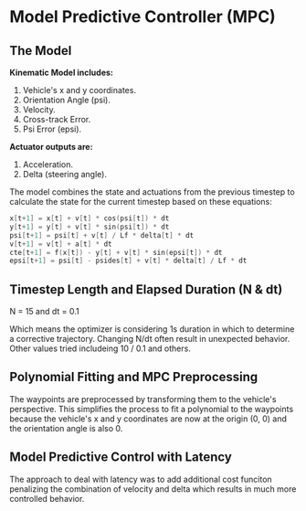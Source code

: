 # Model Predictive Controller (MPC)

## The Model
**Kinematic Model includes:**
1. Vehicle's x and y coordinates.
2. Orientation Angle (psi).
3. Velocity.
4. Cross-track Error.
5. Psi Error (epsi). 

**Actuator outputs are:**
1. Acceleration.
2. Delta (steering angle). 

The model combines the state and actuations from the previous timestep to calculate the state for the current timestep based on these equations:

```C++
x[t+1] = x[t] + v[t] * cos(psi[t]) * dt
y[t+1] = y[t] + v[t] * sin(psi[t]) * dt
psi[t+1] = psi[t] + v[t] / Lf * delta[t] * dt
v[t+1] = v[t] + a[t] * dt
cte[t+1] = f(x[t]) - y[t] + v[t] * sin(epsi[t]) * dt
epsi[t+1] = psi[t] - psides[t] + v[t] * delta[t] / Lf * dt
```

## Timestep Length and Elapsed Duration (N & dt)
N = 15 and dt = 0.1

Which means the optimizer is considering 1s duration in which to determine a corrective trajectory. Changing N/dt often result in unexpected behavior. Other values tried includeing 10 / 0.1 and others.

## Polynomial Fitting and MPC Preprocessing
The waypoints are preprocessed by transforming them to the vehicle's perspective. This simplifies the process to fit a polynomial to the waypoints because the vehicle's x and y coordinates are now at the origin (0, 0) and the orientation angle is also 0. 

## Model Predictive Control with Latency
The approach to deal with latency was to add additional cost funciton penalizing the combination of velocity and delta which results in much more controlled behavior.
